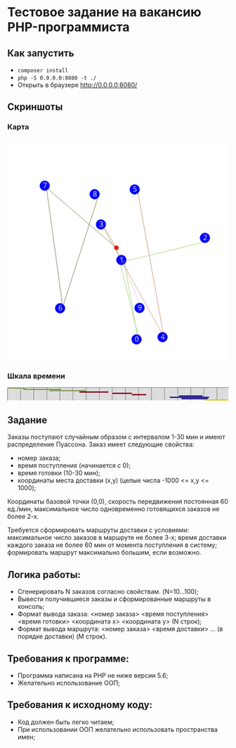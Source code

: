 # Тестовое задание на вакансию PHP-программиста

## Как запустить
* `composer install`
* `php -S 0.0.0.0:8080 -t ./`
* Открыть в браузере http://0.0.0.0:8080/

## Скриншоты

### Карта

![Карта](https://github.com/mishantrop/autologist/blob/master/map.png)

### Шкала времени

![Шкала времени](https://github.com/mishantrop/autologist/blob/master/timeline.png)

## Задание

Заказы поступают случайным образом с интервалом 1-30 мин и имеют распределение Пуассона. Заказ имеет следующие свойства:

* номер заказа;
* время поступления (начинается с 0);
* время готовки (10-30 мин);
* координаты места доставки (x,y) (целые числа -1000 <= x,y <= 1000);

Координаты базовой точки (0,0), скорость передвижения постоянная 60 ед./мин, максимальное число одновременно готовящихся заказов не более 2-х.

Требуется сформировать маршруты доставки с условиями:
максимальное число заказов в маршруте не более 3-х;
время доставки каждого заказа не более 60 мин от момента поступления в систему;
формировать маршрут максимально большим, если возможно.

## Логика работы:
* Сгенерировать N заказов согласно свойствам. (N=10...100);
* Вывести получившиеся заказы и сформированные маршруты в консоль;
* Формат вывода заказа: <номер заказа> <время поступления> <время готовки> <координата x> <координата y> (N строк);
* Формат вывода маршрута: <номер заказа> <время доставки> … (в порядке доставки) (M строк).

## Требования к программе:
* Программа написана на PHP не ниже версии 5.6;
* Желательно использование ООП;

## Требования к исходному коду:
* Код должен быть легко читаем;
* При использовании ООП желательно использовать пространства имен;
